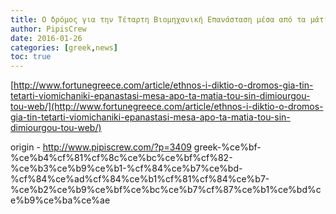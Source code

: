 ```yaml
---
title: Ο δρόμος για την Τέταρτη Βιομηχανική Επανάσταση μέσα από τα μάτια του συν-δημιουργού του web
author: PipisCrew
date: 2016-01-26
categories: [greek,news]
toc: true
---
```


[http://www.fortunegreece.com/article/ethnos-i-diktio-o-dromos-gia-tin-tetarti-viomichaniki-epanastasi-mesa-apo-ta-matia-tou-sin-dimiourgou-tou-web/](http://www.fortunegreece.com/article/ethnos-i-diktio-o-dromos-gia-tin-tetarti-viomichaniki-epanastasi-mesa-apo-ta-matia-tou-sin-dimiourgou-tou-web/)

origin - http://www.pipiscrew.com/?p=3409 greek-%ce%bf-%ce%b4%cf%81%cf%8c%ce%bc%ce%bf%cf%82-%ce%b3%ce%b9%ce%b1-%cf%84%ce%b7%ce%bd-%cf%84%ce%ad%cf%84%ce%b1%cf%81%cf%84%ce%b7-%ce%b2%ce%b9%ce%bf%ce%bc%ce%b7%cf%87%ce%b1%ce%bd%ce%b9%ce%ba%ce%ae